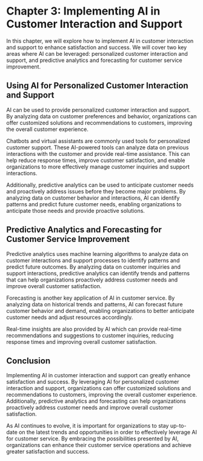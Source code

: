 Chapter 3: Implementing AI in Customer Interaction and Support
==============================================================

In this chapter, we will explore how to implement AI in customer interaction and support to enhance satisfaction and success. We will cover two key areas where AI can be leveraged: personalized customer interaction and support, and predictive analytics and forecasting for customer service improvement.

Using AI for Personalized Customer Interaction and Support
----------------------------------------------------------

AI can be used to provide personalized customer interaction and support. By analyzing data on customer preferences and behavior, organizations can offer customized solutions and recommendations to customers, improving the overall customer experience.

Chatbots and virtual assistants are commonly used tools for personalized customer support. These AI-powered tools can analyze data on previous interactions with the customer and provide real-time assistance. This can help reduce response times, improve customer satisfaction, and enable organizations to more effectively manage customer inquiries and support interactions.

Additionally, predictive analytics can be used to anticipate customer needs and proactively address issues before they become major problems. By analyzing data on customer behavior and interactions, AI can identify patterns and predict future customer needs, enabling organizations to anticipate those needs and provide proactive solutions.

Predictive Analytics and Forecasting for Customer Service Improvement
---------------------------------------------------------------------

Predictive analytics uses machine learning algorithms to analyze data on customer interactions and support processes to identify patterns and predict future outcomes. By analyzing data on customer inquiries and support interactions, predictive analytics can identify trends and patterns that can help organizations proactively address customer needs and improve overall customer satisfaction.

Forecasting is another key application of AI in customer service. By analyzing data on historical trends and patterns, AI can forecast future customer behavior and demand, enabling organizations to better anticipate customer needs and adjust resources accordingly.

Real-time insights are also provided by AI which can provide real-time recommendations and suggestions to customer inquiries, reducing response times and improving overall customer satisfaction.

Conclusion
----------

Implementing AI in customer interaction and support can greatly enhance satisfaction and success. By leveraging AI for personalized customer interaction and support, organizations can offer customized solutions and recommendations to customers, improving the overall customer experience. Additionally, predictive analytics and forecasting can help organizations proactively address customer needs and improve overall customer satisfaction.

As AI continues to evolve, it is important for organizations to stay up-to-date on the latest trends and opportunities in order to effectively leverage AI for customer service. By embracing the possibilities presented by AI, organizations can enhance their customer service operations and achieve greater satisfaction and success.
